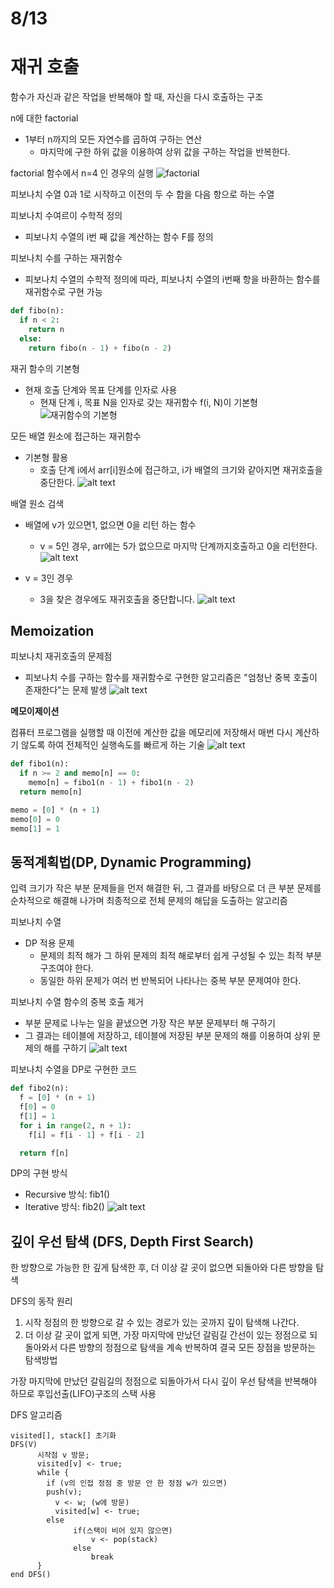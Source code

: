 # 8/13

# 재귀 호출
함수가 자신과 같은 작업을 반복해야 할 때, 자신을 다시 호출하는 구조

n에 대한 factorial
- 1부터 n까지의 모든 자연수를 곱하여 구하는 연산
  - 마지막에 구한 하위 값을 이용하여 상위 값을 구하는 작업을 반복한다.

factorial 함수에서 n=4 인 경우의 실행
![factorial](<images/2025-08-13 092028.png>)

피보나치 수열
0과 1로 시작하고 이전의 두 수 합을 다음 항으로 하는 수열

피보나치 수여르이 수학적 정의
- 피보나치 수열의 i번 째 값을 계산하는 함수 F를 정의

피보나치 수를 구하는 재귀함수
- 피보나치 수열의 수학적 정의에 따라, 피보나치 수열의 i번째 항을 바환하는 함수를 재귀함수로 구현 가능
```python
def fibo(n):
  if n < 2:
    return n
  else:
    return fibo(n - 1) + fibo(n - 2)
```

재귀 함수의 기본형
- 현재 호출 단계와 목표 단계를 인자로 사용
  - 현재 단계 i, 목표 N을 인자로 갖는 재귀함수 f(i, N)이 기본형
![재귀함수의 기본형](<images/2025-08-13 093821.png>)

모든 배열 원소에 접근하는 재귀함수
- 기본형 활용
  - 호출 단계 i에서 arr[i]원소에 접근하고, i가 배열의 크기와 같아지면 재귀호출을 중단한다.
![alt text](<images/2025-08-13 094311.png>)

배열 원소 검색
- 배열에 v가 있으면1, 없으면 0을 리턴 하는 함수
  - v = 5인 경우, arr에는 5가 없으므로 마지막 단계까지호출하고 0을 리턴한다.
![alt text](<images/스크린샷 2025-08-13 100230.png>)

- v = 3인 경우
  - 3을 찾은 경우에도 재귀호출을 중단합니다.
![alt text](<images/스크린샷 2025-08-13 100245.png>)

## Memoization

피보나치 재귀호출의 문제점
- 피보나치 수를 구하는 함수를 재귀함수로 구현한 알고리즘은 "엄청난 중복 호출이 존재한다"는 문제 발생
![alt text](<images/스크린샷 2025-08-13 100745.png>)

**메모이제이션**

컴퓨터 프로그램을 실행할 때 이전에 계산한 값을 메모리에 저장해서 매번 다시 계산하기 않도록 하여 전체적인 실행속도를 빠르게 하는 기술
![alt text](<images/스크린샷 2025-08-13 102805.png>)

```python
def fibo1(n):
  if n >= 2 and memo[n] == 0:
    memo[n] = fibo1(n - 1) + fibo1(n - 2)
  return memo[n]

memo = [0] * (n + 1)
memo[0] = 0
memo[1] = 1
```

## 동적계획법(DP, Dynamic Programming)
입력 크기가 작은 부분 문제들을 먼저 해결한 뒤, 그 결과를 바탕으로 더 큰 부분 문제를 순차적으로 해결해 나가며 최종적으로 전체 문제의 해답을 도출하는 알고리즘

피보나치 수열
- DP 적용 문제
  - 문제의 최적 해가 그 하위 문제의 최적 해로부터 쉽게 구성될 수 있는 최적 부분구조여야 한다.
  - 동일한 하위 문제가 여러 번 반복되어 나타나는 중복 부분 문제여야 한다.

피보나치 수열 함수의 중복 호출 제거
- 부분 문제로 나누는 일을 끝냈으면 가장 작은 부분 문제부터 해 구하기
- 그 결과는 테이블에 저장하고, 테이블에 저장된 부분 문제의 해를 이용하여 상위 문제의 해를 구하기
![alt text](<images/스크린샷 2025-08-13 103242.png>)

피보나치 수열을 DP로 구현한 코드
```python
def fibo2(n):
  f = [0] * (n + 1)
  f[0] = 0
  f[1] = 1
  for i in range(2, n + 1):
    f[i] = f[i - 1] + f[i - 2]

  return f[n]
```

DP의 구현 방식
- Recursive 방식: fib1()
- Iterative 방식: fib2()
![alt text](<images/스크린샷 2025-08-13 103700.png>)

## 깊이 우선 탐색 (DFS, Depth First Search)
한 방향으로 가능한 한 깊게 탐색한 후, 더 이상 갈 곳이 없으면 되돌아와 다른 방향을 탐색

DFS의 동작 원리
1. 시작 정점의 한 방향으로 갈 수 있는 경로가 있는 곳까지 깊이 탐색해 나간다.
2. 더 이상 갈 곳이 없게 되면, 가장 마지막에 만났던 갈림길 간선이 있는 정점으로 되돌아와서 다른 방향의 정점으로 탐색을 계속 반복하여 결국 모든 장점을 방문하는 탐색방법

가장 마지막에 만났던 갈림길의 정점으로 되돌아가서 다시 깊이 우선 탐색을 반복해야 하므로 후입선출(LIFO)구조의 스택 사용

DFS 알고리즘
```
visited[], stack[] 초기화
DFS(V)
      시작점 v 방문;
      visited[v] <- true;
      while {
        if (v의 인접 정점 중 방문 안 한 정점 w가 있으면)
        push(v);
          v <- w; (w에 방문)
          visited[w] <- true;
        else
              if(스택이 비어 있지 않으면)
                  v <- pop(stack)
              else
                  break
      }
end DFS()
```